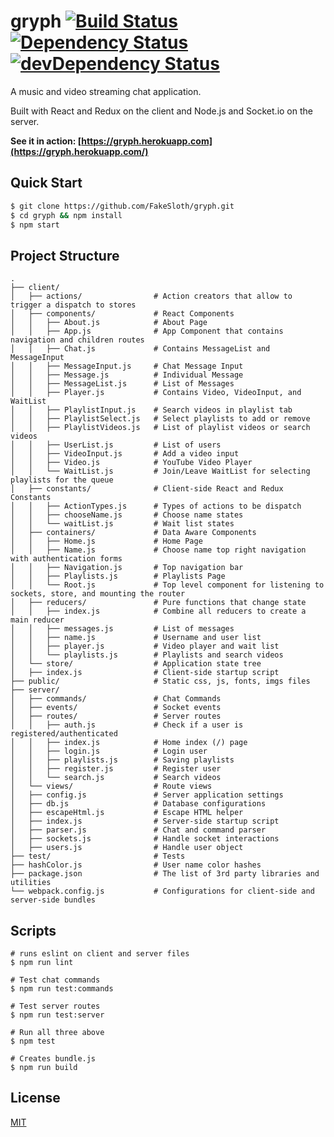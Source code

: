 # gryph [![Build Status](https://travis-ci.org/FakeSloth/gryph.svg?branch=master)](https://travis-ci.org/FakeSloth/gryph) [![Dependency Status](https://david-dm.org/FakeSloth/gryph.svg)](https://david-dm.org/FakeSloth/gryph) [![devDependency Status](https://david-dm.org/FakeSloth/gryph/dev-status.svg)](https://david-dm.org/FakeSloth/gryph#info=devDependencies)

A music and video streaming chat application.

Built with React and Redux on the client and Node.js and Socket.io on the server.

**See it in action: [https://gryph.herokuapp.com](https://gryph.herokuapp.com/)**

## Quick Start

```bash
$ git clone https://github.com/FakeSloth/gryph.git
$ cd gryph && npm install
$ npm start
```

## Project Structure
```
.
├── client/
│   ├── actions/                # Action creators that allow to trigger a dispatch to stores
│   ├── components/             # React Components
│   │   ├── About.js            # About Page
│   │   ├── App.js              # App Component that contains navigation and children routes
│   │   ├── Chat.js             # Contains MessageList and MessageInput
│   │   ├── MessageInput.js     # Chat Message Input
│   │   ├── Message.js          # Individual Message
│   │   ├── MessageList.js      # List of Messages
│   │   ├── Player.js           # Contains Video, VideoInput, and WaitList
│   │   ├── PlaylistInput.js    # Search videos in playlist tab
│   │   ├── PlaylistSelect.js   # Select playlists to add or remove
│   │   ├── PlaylistVideos.js   # List of playlist videos or search videos
│   │   ├── UserList.js         # List of users
│   │   ├── VideoInput.js       # Add a video input
│   │   ├── Video.js            # YouTube Video Player
│   │   └── WaitList.js         # Join/Leave WaitList for selecting playlists for the queue
│   ├── constants/              # Client-side React and Redux Constants
│   │   ├── ActionTypes.js      # Types of actions to be dispatch
│   │   ├── chooseName.js       # Choose name states
│   │   └── waitList.js         # Wait list states
│   ├── containers/             # Data Aware Components
│   │   ├── Home.js             # Home Page
│   │   ├── Name.js             # Choose name top right navigation with authentication forms
│   │   ├── Navigation.js       # Top navigation bar
│   │   ├── Playlists.js        # Playlists Page
│   │   └── Root.js             # Top level component for listening to sockets, store, and mounting the router
│   ├── reducers/               # Pure functions that change state
│   │   ├── index.js            # Combine all reducers to create a main reducer
│   │   ├── messages.js         # List of messages
│   │   ├── name.js             # Username and user list
│   │   ├── player.js           # Video player and wait list
│   │   └── playlists.js        # Playlists and search videos
│   └── store/                  # Application state tree
│   ├── index.js                # Client-side startup script
├── public/                     # Static css, js, fonts, imgs files
├── server/
│   ├── commands/               # Chat Commands
│   ├── events/                 # Socket events
│   ├── routes/                 # Server routes
│   │   ├── auth.js             # Check if a user is registered/authenticated
│   │   ├── index.js            # Home index (/) page
│   │   ├── login.js            # Login user
│   │   ├── playlists.js        # Saving playlists
│   │   ├── register.js         # Register user
│   │   └── search.js           # Search videos
│   └── views/                  # Route views
│   ├── config.js               # Server application settings
│   ├── db.js                   # Database configurations
│   ├── escapeHtml.js           # Escape HTML helper
│   ├── index.js                # Server-side startup script
│   ├── parser.js               # Chat and command parser
│   ├── sockets.js              # Handle socket interactions
│   ├── users.js                # Handle user object
├── test/                       # Tests
├── hashColor.js                # User name color hashes
├── package.json                # The list of 3rd party libraries and utilities
└── webpack.config.js           # Configurations for client-side and server-side bundles
```

## Scripts

```
# runs eslint on client and server files
$ npm run lint

# Test chat commands
$ npm run test:commands

# Test server routes
$ npm run test:server

# Run all three above
$ npm test

# Creates bundle.js
$ npm run build
```

## License

[MIT](LICENSE)
